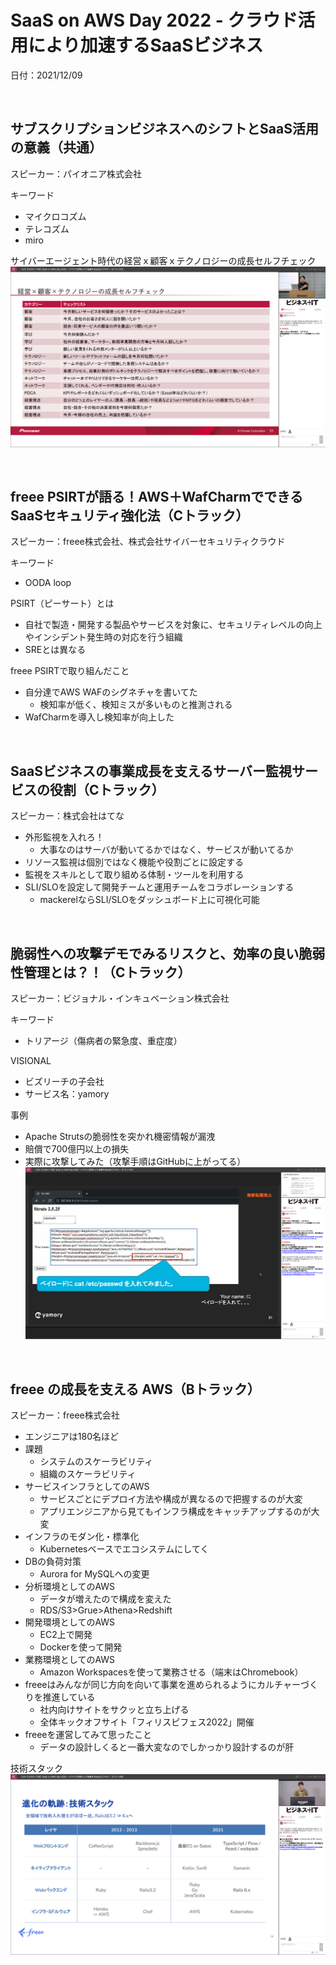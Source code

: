 # SaaS on AWS Day 2022 - クラウド活用により加速するSaaSビジネス

日付：2021/12/09

<br>

## サブスクリプションビジネスへのシフトとSaaS活用の意義（共通）

スピーカー：パイオニア株式会社

キーワード
- マイクロコズム
- テレコズム
- miro

サイバーエージェント時代の経営ｘ顧客ｘテクノロジーの成長セルフチェック
<img src="./img/パイオニア_成長セルフチェック.png" >

<br>

## freee PSIRTが語る！AWS＋WafCharmでできるSaaSセキュリティ強化法（Cトラック）

スピーカー：freee株式会社、株式会社サイバーセキュリティクラウド

キーワード
- OODA loop

PSIRT（ピーサート）とは
- 自社で製造・開発する製品やサービスを対象に、セキュリティレベルの向上やインシデント発生時の対応を行う組織
- SREとは異なる

freee PSIRTで取り組んだこと
- 自分達でAWS WAFのシグネチャを書いてた
    - 検知率が低く、検知ミスが多いものと推測される
- WafCharmを導入し検知率が向上した

<br>


## SaaSビジネスの事業成長を支えるサーバー監視サービスの役割（Cトラック）

スピーカー：株式会社はてな

- 外形監視を入れろ！
    - 大事なのはサーバが動いてるかではなく、サービスが動いてるか
- リソース監視は個別ではなく機能や役割ごとに設定する
- 監視をスキルとして取り組める体制・ツールを利用する
- SLI/SLOを設定して開発チームと運用チームをコラボレーションする
    - mackerelならSLI/SLOをダッシュボード上に可視化可能

<br>

## 脆弱性への攻撃デモでみるリスクと、効率の良い脆弱性管理とは？！（Cトラック）

スピーカー：ビジョナル・インキュベーション株式会社

キーワード
- トリアージ（傷病者の緊急度、重症度）

VISIONAL
- ビズリーチの子会社
- サービス名：yamory

事例
- Apache Strutsの脆弱性を突かれ機密情報が漏洩
- 賠償で700億円以上の損失
- 実際に攻撃してみた（攻撃手順はGitHubに上がってる）
    <img src="./img/VISIONAL_脆弱性攻撃.png" >

<br>

## freee の成長を支える AWS（Bトラック）

スピーカー：freee株式会社

- エンジニアは180名ほど
- 課題
    - システムのスケーラビリティ
    - 組織のスケーラビリティ
- サービスインフラとしてのAWS
    - サービスごとにデプロイ方法や構成が異なるので把握するのが大変
    - アプリエンジニアから見てもインフラ構成をキャッチアップするのが大変
- インフラのモダン化・標準化
    - Kubernetesベースでエコシステムにしてく
- DBの負荷対策
    - Aurora for MySQLへの変更
- 分析環境としてのAWS
    - データが増えたので構成を変えた
    - RDS/S3>Grue>Athena>Redshift
- 開発環境としてのAWS
    - EC2上で開発
    - Dockerを使って開発
- 業務環境としてのAWS
    - Amazon Workspacesを使って業務させる（端末はChromebook）
- freeeはみんなが同じ方向を向いて事業を進められるようにカルチャーづくりを推進している
    - 社内向けサイトをサクッと立ち上げる
    - 全体キックオフサイト「フィリスピフェス2022」開催
- freeeを運営してみて思ったこと
    - データの設計しくると一番大変なのでしかっかり設計するのが肝

技術スタック
<img src="./img/freee_技術スタック.png" >